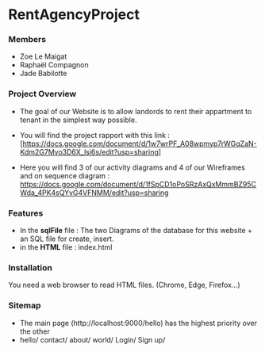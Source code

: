 # RentAgencyProject
### Members
* Zoe Le Maigat
* Raphaël Compagnon 
* Jade Babilotte

### Project Overview

* The goal of our Website is to allow landords to rent their appartment to tenant in the simplest way possible.
* You will find the project rapport with this link : [https://docs.google.com/document/d/1w7wrPF_A08wpmyp7rWGqZaN-Kdm2G7Mvo3D6X_lsi6s/edit?usp=sharing]

* Here you will find 3 of our activity diagrams and 4 of our Wireframes and on sequence diagram : https://docs.google.com/document/d/1fSpCD1oPoSRzAxQxMmmBZ95CWda_4PK4sQYvG4VFNMM/edit?usp=sharing


### Features
* In the **sqlFile** file : The two Diagrams of the database for this website + an SQL file for create, insert.
* in the **HTML** file : index.html
### Installation
You need a web browser to read HTML files. (Chrome, Edge, Firefox...)


### Sitemap
* The main page (http://localhost:9000/hello) has the highest priority over the other
* hello/
    contact/
    about/
    world/
    Login/
    Sign up/


